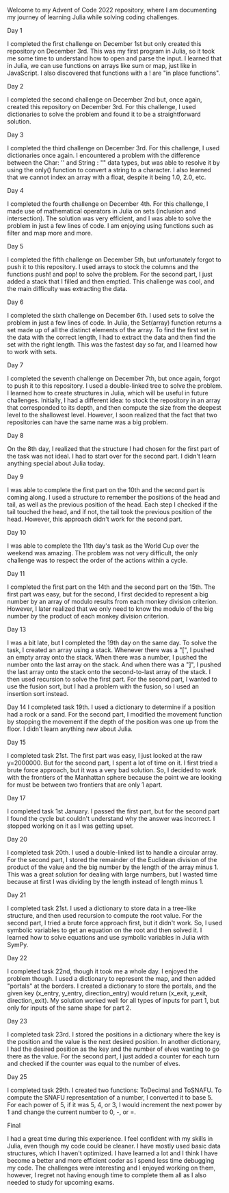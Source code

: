 Welcome to my Advent of Code 2022 repository, where I am documenting my journey of learning Julia while solving coding challenges.

Day 1

I completed the first challenge on December 1st but only created this repository on December 3rd. This was my first program in Julia, so it took me some time to understand how to open and parse the input. I learned that in Julia, we can use functions on arrays like sum or map, just like in JavaScript. I also discovered that functions with a ! are "in place functions".

Day 2

I completed the second challenge on December 2nd but, once again, created this repository on December 3rd. For this challenge, I used dictionaries to solve the problem and found it to be a straightforward solution.

Day 3

I completed the third challenge on December 3rd. For this challenge, I used dictionaries once again. I encountered a problem with the difference between the Char: '' and String : "" data types, but was able to resolve it by using the only() function to convert a string to a character. I also learned that we cannot index an array with a float, despite it being 1.0, 2.0, etc.

Day 4

I completed the fourth challenge on December 4th. For this challenge, I made use of mathematical operators in Julia on sets (inclusion and intersection). The solution was very efficient, and I was able to solve the problem in just a few lines of code. I am enjoying using functions such as filter and map more and more.

Day 5

I completed the fifth challenge on December 5th, but unfortunately forgot to push it to this repository. I used arrays to stock the columns and the functions push! and pop! to solve the problem. For the second part, I just added a stack that I filled and then emptied. This challenge was cool, and the main difficulty was extracting the data.

Day 6

I completed the sixth challenge on December 6th. I used sets to solve the problem in just a few lines of code. In Julia, the Set(array) function returns a set made up of all the distinct elements of the array. To find the first set in the data with the correct length, I had to extract the data and then find the set with the right length. This was the fastest day so far, and I learned how to work with sets.

Day 7

I completed the seventh challenge on December 7th, but once again, forgot to push it to this repository. I used a double-linked tree to solve the problem. I learned how to create structures in Julia, which will be useful in future challenges. Initially, I had a different idea: to stock the repository in an array that corresponded to its depth, and then compute the size from the deepest level to the shallowest level. However, I soon realized that the fact that two repositories can have the same name was a big problem.

Day 8

On the 8th day, I realized that the structure I had chosen for the first part of the task was not ideal. I had to start over for the second part. I didn't learn anything special about Julia today.

Day 9

I was able to complete the first part on the 10th and the second part is coming along. I used a structure to remember the positions of the head and tail, as well as the previous position of the head. Each step I checked if the tail touched the head, and if not, the tail took the previous position of the head. However, this approach didn't work for the second part.

Day 10

I was able to complete the 11th day's task as the World Cup over the weekend was amazing. The problem was not very difficult, the only challenge was to respect the order of the actions within a cycle.

Day 11

I completed the first part on the 14th and the second part on the 15th. The first part was easy, but for the second, I first decided to represent a big number by an array of modulo results from each monkey division criterion. However, I later realized that we only need to know the modulo of the big number by the product of each monkey division criterion.

Day 13

I was a bit late, but I completed the 19th day on the same day. To solve the task, I created an array using a stack. Whenever there was a "[", I pushed an empty array onto the stack. When there was a number, I pushed the number onto the last array on the stack. And when there was a "]", I pushed the last array onto the stack onto the second-to-last array of the stack. I then used recursion to solve the first part. For the second part, I wanted to use the fusion sort, but I had a problem with the fusion, so I used an insertion sort instead.

Day 14
I completed task 19th. I used a dictionary to determine if a position had a rock or a sand. For the second part, I modified the movement function by stopping the movement if the depth of the position was one up from the floor. I didn't learn anything new about Julia.

Day 15

I completed task 21st. The first part was easy, I just looked at the raw y=2000000. But for the second part, I spent a lot of time on it. I first tried a brute force approach, but it was a very bad solution. So, I decided to work with the frontiers of the Manhattan sphere because the point we are looking for must be between two frontiers that are only 1 apart.

Day 17

I completed task 1st January. I passed the first part, but for the second part I found the cycle but couldn't understand why the answer was incorrect. I stopped working on it as I was getting upset.

Day 20

I completed task 20th. I used a double-linked list to handle a circular array. For the second part, I stored the remainder of the Euclidean division of the product of the value and the big number by the length of the array minus 1. This was a great solution for dealing with large numbers, but I wasted time because at first I was dividing by the length instead of length minus 1.

Day 21

I completed task 21st. I used a dictionary to store data in a tree-like structure, and then used recursion to compute the root value. For the second part, I tried a brute force approach first, but it didn't work. So, I used symbolic variables to get an equation on the root and then solved it. I learned how to solve equations and use symbolic variables in Julia with SymPy.

Day 22

I completed task 22nd, though it took me a whole day. I enjoyed the problem though. I used a dictionary to represent the map, and then added "portals" at the borders. I created a dictionary to store the portals, and the given key (x_entry, y_entry, direction_entry) would return (x_exit, y_exit, direction_exit). My solution worked well for all types of inputs for part 1, but only for inputs of the same shape for part 2.

Day 23

I completed task 23rd. I stored the positions in a dictionary where the key is the position and the value is the next desired position. In another dictionary, I had the desired position as the key and the number of elves wanting to go there as the value. For the second part, I just added a counter for each turn and checked if the counter was equal to the number of elves.

Day 25

I completed task 29th. I created two functions: ToDecimal and ToSNAFU. To compute the SNAFU representation of a number, I converted it to base 5. For each power of 5, if it was 5, 4, or 3, I would increment the next power by 1 and change the current number to 0, -, or =.

Final

I had a great time during this experience. I feel confident with my skills in Julia, even though my code could be cleaner. I have mostly used basic data structures, which I haven't optimized. I have learned a lot and I think I have become a better and more efficient coder as I spend less time debugging my code.
The challenges were interesting and I enjoyed working on them, however, I regret not having enough time to complete them all as I also needed to study for upcoming exams.

